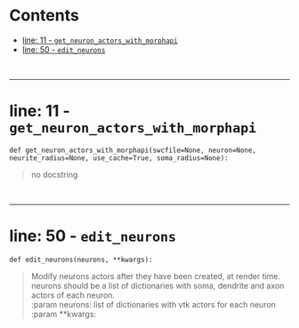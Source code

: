 



Contents
========

* [line: 11 - `get_neuron_actors_with_morphapi`](#line-11---get_neuron_actors_with_morphapi)
* [line: 50 - `edit_neurons`](#line-50---edit_neurons)


&nbsp;

--------
# line: 11 - `get_neuron_actors_with_morphapi`
  
```  
def get_neuron_actors_with_morphapi(swcfile=None, neuron=None, neurite_radius=None, use_cache=True, soma_radius=None):
```


>  no docstring

&nbsp;

--------
# line: 50 - `edit_neurons`
  
```  
def edit_neurons(neurons, **kwargs):
```
>    Modify neurons actors after they have been created, at render time.    neurons should be a list of dictionaries with soma, dendrite and axon actors of each neuron.  
:param neurons: list of dictionaries with vtk actors for each neuron  
:param **kwargs: 